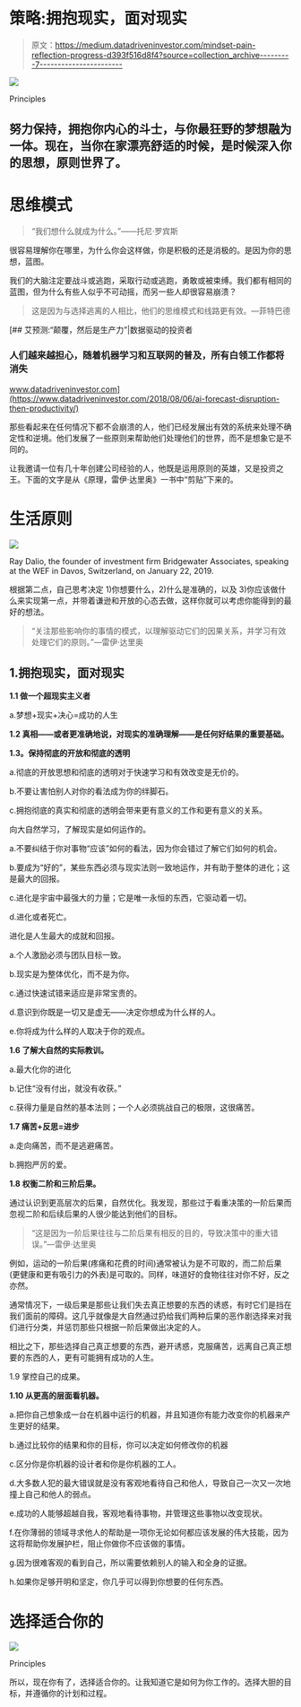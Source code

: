 # 策略:拥抱现实，面对现实

> 原文：<https://medium.datadriveninvestor.com/mindset-pain-reflection-progress-d393f516d8f4?source=collection_archive---------7----------------------->

![](img/339f1fc90fb990cb1e25f6f024bb0eba.png)

Principles

## 努力保持，拥抱你内心的斗士，与你最狂野的梦想融为一体。现在，当你在家漂亮舒适的时候，是时候深入你的思想，原则世界了。

# 思维模式

> “我们想什么就成为什么。”——托尼·罗宾斯

很容易理解你在哪里，为什么你会这样做，你是积极的还是消极的。是因为你的思想，蓝图。

我们的大脑注定要战斗或逃跑，采取行动或逃跑，勇敢或被束缚。我们都有相同的蓝图，但为什么有些人似乎不可动摇，而另一些人却很容易崩溃？

> 这是因为与选择逃离的人相比，他们的思维模式和线路更有效。—菲特巴德

[](https://www.datadriveninvestor.com/2018/08/06/ai-forecast-disruption-then-productivity/) [## 艾预测:“颠覆，然后是生产力”|数据驱动的投资者

### 人们越来越担心，随着机器学习和互联网的普及，所有白领工作都将消失

www.datadriveninvestor.com](https://www.datadriveninvestor.com/2018/08/06/ai-forecast-disruption-then-productivity/) 

那些看起来在任何情况下都不会崩溃的人，他们已经发展出有效的系统来处理不确定性和逆境。他们发展了一些原则来帮助他们处理他们的世界，而不是想象它是不同的。

让我邀请一位有几十年创建公司经验的人，他既是运用原则的英雄，又是投资之王。下面的文字是从《原理，雷伊·达里奥》一书中“剪贴”下来的。

# 生活原则

![](img/ab17f8c45c125928c18716191cd96328.png)

Ray Dalio, the founder of investment firm Bridgewater Associates, speaking at the WEF in Davos, Switzerland, on January 22, 2019.

根据第二点，自己思考决定 1)你想要什么，2)什么是准确的，以及 3)你应该做什么来实现第一点，并带着谦逊和开放的心态去做，这样你就可以考虑你能得到的最好的想法。

> “关注那些影响你的事情的模式，以理解驱动它们的因果关系，并学习有效处理它们的原则。”—雷伊·达里奥

## 1.拥抱现实，面对现实

**1.1 做一个超现实主义者**

a.梦想+现实+决心=成功的人生

**1.2 真相——或者更准确地说，对现实的准确理解——是任何好结果的重要基础。**

**1.3。保持彻底的开放和彻底的透明**

a.彻底的开放思想和彻底的透明对于快速学习和有效改变是无价的。

b.不要让害怕别人对你的看法成为你的绊脚石。

c.拥抱彻底的真实和彻底的透明会带来更有意义的工作和更有意义的关系。

向大自然学习，了解现实是如何运作的。

a.不要纠结于你对事物“应该”如何的看法，因为你会错过了解它们如何的机会。

b.要成为“好的”，某些东西必须与现实法则一致地运作，并有助于整体的进化；这是最大的回报。

c.进化是宇宙中最强大的力量；它是唯一永恒的东西，它驱动着一切。

d.进化或者死亡。

进化是人生最大的成就和回报。

a.个人激励必须与团队目标一致。

b.现实是为整体优化，而不是为你。

c.通过快速试错来适应是非常宝贵的。

d.意识到你既是一切又是虚无——决定你想成为什么样的人。

e.你将成为什么样的人取决于你的观点。

**1.6 了解大自然的实际教训。**

a.最大化你的进化

b.记住“没有付出，就没有收获。”

c.获得力量是自然的基本法则；一个人必须挑战自己的极限，这很痛苦。

**1.7 痛苦+反思=进步**

a.走向痛苦，而不是逃避痛苦。

b.拥抱严厉的爱。

**1.8 权衡二阶和三阶后果。**

通过认识到更高层次的后果，自然优化。我发现，那些过于看重决策的一阶后果而忽视二阶和后续后果的人很少能达到他们的目标。

> “这是因为一阶后果往往与二阶后果有相反的目的，导致决策中的重大错误。”—雷伊·达里奥

例如，运动的一阶后果(疼痛和花费的时间)通常被认为是不可取的，而二阶后果(更健康和更有吸引力的外表)是可取的。同样，味道好的食物往往对你不好，反之亦然。

通常情况下，一级后果是那些让我们失去真正想要的东西的诱惑，有时它们是挡在我们面前的障碍。这几乎就像是大自然通过扔给我们两种后果的恶作剧选择来对我们进行分类，并惩罚那些只根据一阶后果做出决定的人。

相比之下，那些选择自己真正想要的东西，避开诱惑，克服痛苦，远离自己真正想要的东西的人，更有可能拥有成功的人生。

1.9 掌控自己的成果。

**1.10 从更高的层面看机器。**

a.把你自己想象成一台在机器中运行的机器，并且知道你有能力改变你的机器来产生更好的结果。

b.通过比较你的结果和你的目标，你可以决定如何修改你的机器

c.区分你是你机器的设计者和你是你机器的工人。

d.大多数人犯的最大错误就是没有客观地看待自己和他人，导致自己一次又一次地撞上自己和他人的弱点。

e.成功的人能够超越自我，客观地看待事物，并管理这些事物以改变现状。

f.在你薄弱的领域寻求他人的帮助是一项你无论如何都应该发展的伟大技能，因为这将帮助你发展护栏，阻止你做你不应该做的事情。

g.因为很难客观的看到自己，所以需要依赖别人的输入和全身的证据。

h.如果你足够开明和坚定，你几乎可以得到你想要的任何东西。

# 选择适合你的

![](img/28eabf98b67f3ad9860e2d5f31deb4a8.png)

Principles

所以，现在你有了，选择适合你的。让我知道它是如何为你工作的。选择大胆的目标，并遵循你的计划和过程。